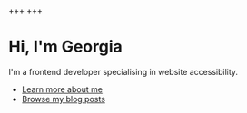 +++
+++
# Hi, I'm Georgia

I'm a frontend developer specialising in website accessibility.

- [Learn more about me](./about)
- [Browse my blog posts](./blog/)